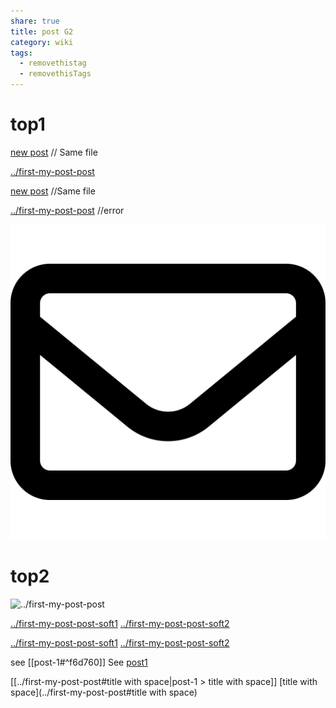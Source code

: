 ```yaml
---
share: true
title: post G2
category: wiki
tags:
  - removethistag
  - removethisTags
---
```




# top1
[new post](post-G2.md) // Same file

[../first-my-post-post](../first-my-post-post)

[new post](post-G2.md) //Same file

[../first-my-post-post](../first-my-post-post) //error

![pic200](../../../assets/image/pic-1.svg)

# top2

![../first-my-post-post](../first-my-post-post#soft1)



[../first-my-post-post-soft1](../first-my-post-post#soft1)
[../first-my-post-post-soft2](../first-my-post-post#soft2)

[../first-my-post-post-soft1](../first-my-post-post#soft1)
[../first-my-post-post-soft2](../first-my-post-post#soft2)

see [[post-1#^f6d760]]
See [post1](../first-my-post-post#^f6d760)

[[../first-my-post-post#title with space|post-1 > title with space]]
[title with space](../first-my-post-post#title with space)